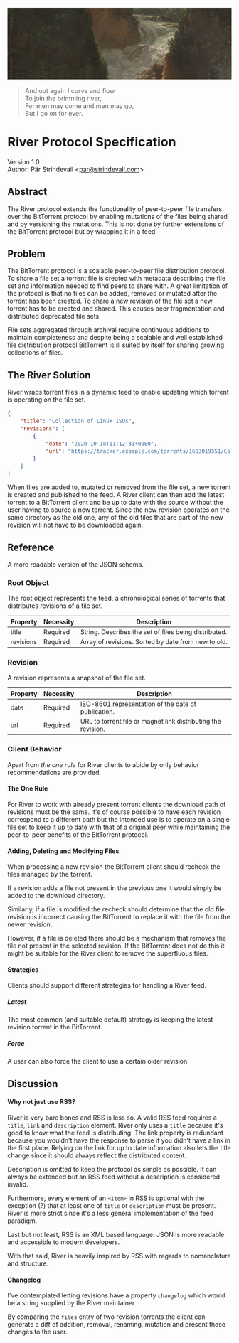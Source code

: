 ![](river.png)  

> And out again I curve and flow  
> To join the brimming river,  
> For men may come and men may go,  
> But I go on for ever.  

# River Protocol Specification

Version 1.0  
Author: Pär Strindevall \<par@strindevall.com>  

## Abstract

The River protocol extends the functionality of peer-to-peer file transfers over the BitTorrent protocol by enabling mutations of the files being shared and by versioning the mutations. This is not done by further extensions of the BitTorrent protocol but by wrapping it in a feed.

## Problem

The BitTorrent protocol is a scalable peer-to-peer file distribution protocol. To share a file set a torrent file is created with metadata describing the file set and information needed to find peers to share with. A great limitation of the protocol is that no files can be added, removed or mutated after the torrent has been created. To share a new revision of the file set a new torrent has to be created and shared. This causes peer fragmentation and distributed deprecated file sets.

File sets aggregated through archival require continuous additions to maintain completeness and despite being a scalable and well established file distribution protocol BitTorrent is ill suited by itself for sharing growing collections of files.

## The River Solution

River wraps torrent files in a dynamic feed to enable updating which torrent is operating on the file set. 

```json
{
    "title": "Collection of Linux ISOs",
    "revisions": [
        {
            "date": "2020-10-18T11:12:31+0000",
            "url": "https://tracker.example.com/torrents/1603019551/Collection.of.Linux.ISOs.torrent"
        }
    ]
}
```

When files are added to, mutated or removed from the file set, a new torrent is created and published to the feed. A River client can then add the latest torrent to a BitTorrent client and be up to date with the source without the user having to source a new torrent. Since the new revision operates on the same directory as the old one, any of the old files that are part of the new revision will not have to be downloaded again.

## Reference

A more readable version of the JSON schema.

### Root Object

The root object represents the feed, a chronological series of torrents that distributes revisions of a file set.

| Property  | Necessity | Description                                           |
|-----------|-----------|-------------------------------------------------------|
| title     | Required  | String. Describes the set of files being distributed. |
| revisions | Required  | Array of revisions. Sorted by date from new to old.   |

### Revision

A revision represents a snapshot of the file set.

| Property | Necessity | Description                                                   |
|----------|-----------|---------------------------------------------------------------|
| date     | Required  | ISO-8601 representation of the date of publication.           |
| url      | Required  | URL to torrent file or magnet link distributing the revision. |

### Client Behavior

Apart from *the one rule* for River clients to abide by only behavior recommendations are provided.

#### The One Rule

For River to work with already present torrent clients the download path of revisions must be the same. It's of course possible to have each revision correspond to a different path but the intended use is to operate on a single file set to keep it up to date with that of a original peer while maintaining the peer-to-peer benefits of the BitTorrent protocol.

#### Adding, Deleting and Modifying Files

When processing a new revision the BitTorrent client should recheck the files managed by the torrent.

If a revision adds a file not present in the previous one it would simply be added to the download directory.

Similarly, if a file is modified the recheck should determine that the old file revision is incorrect causing the BitTorrent to replace it with the file from the newer revision.

However, if a file is deleted there should be a mechanism that removes the file not present in the selected revision. If the BitTorrent does not do this it might be suitable for the River client to remove the superfluous files.

#### Strategies 

Clients should support different strategies for handling a River feed. 

##### Latest  
The most common (and suitable default) strategy is keeping the latest revision torrent in the BitTorrent.

##### Force
A user can also force the client to use a certain older revision.

## Discussion
#### Why not just use RSS?
River is very bare bones and RSS is less so. A valid RSS feed requires a `title`, `link` and `description` element. River only uses a `title` because it's good to know what the feed is distributing. The link property is redundant because you wouldn't have the response to parse if you didn't have a link in the first place. Relying on the link for up to date information also lets the title change since it should always reflect the distributed content.

Description is omitted to keep the protocol as simple as possible. It can always be extended but an RSS feed without a description is considered invalid.

Furthermore, every element of an `<item>` in RSS is optional with the exception (?) that at least one of `title` or `description` must be present. River is more strict since it's a less general implementation of the feed paradigm.

Last but not least, RSS is an XML based language. JSON is more readable and accessible to modern developers.

With that said, River is heavily inspired by RSS with regards to nomanclature and structure.

#### Changelog
I've contemplated letting revisions have a property `changelog` which would be a string supplied by the River maintainer

By comparing the `files` entry of two revision torrents the client can generate a diff of addition, removal, renaming, mutation and present these changes to the user.